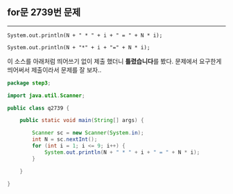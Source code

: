 ## for문 2739번 문제

---

`System.out.println(N + " * " + i + " = " + N * i);`

`System.out.println(N + "*" + i + "=" + N * i);` 

이 소스를 아래처럼 띄어쓰기 없이 제출 했더니 **틀렸습니다**를 봤다. 문제에서 요구한게 띄어써서 제출이라서 문제를 잘 보자.. 

```java
package step3;

import java.util.Scanner;

public class q2739 {

	public static void main(String[] args) {

		Scanner sc = new Scanner(System.in);
		int N = sc.nextInt();
		for (int i = 1; i <= 9; i++) {
			System.out.println(N + " * " + i + " = " + N * i);
		}

	}

}

```

